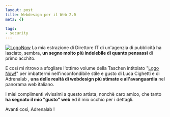 ```yaml
--- 
layout: post
title: Webdesign per il Web 2.0
meta: {}

tags: 
- security
---
```

[![LogoNow](/download/thumb-20060213_adr.jpg)](/download/20060213_adr.jpg)
La mia estrazione di Direttore IT di un'agenzia di pubblicità ha lasciato, sembra, **un segno molto più indelebile di quanto pensassi** di primo acchito.  

E così mi ritrovo a sfogliare l'ottimo volume della Taschen intitolato "[Logo Now!](http://www.taschen.com/pages/en/catalogue/books/design/all/facts/04407.htm)" per imbattermi nell'inconfondibile stile e gusto di Luca Cighetti e di Adrenalab , **una delle realtà di webdesign più stimate e all'avanguardia** nel panorama web italiano.  

I miei complimenti vivissimi a questo artista, nonchè caro amico, che tanto **ha segnato il mio "gusto" web** ed il mio occhio per i dettagli.  

Avanti così, Adrenalab ! 
